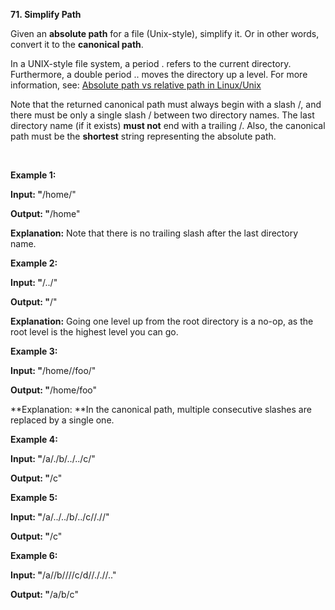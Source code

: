 **71. Simplify Path**

Given an **absolute path** for a file (Unix-style), simplify it. Or in other words, convert it to the **canonical path**.

In a UNIX-style file system, a period . refers to the current directory. Furthermore, a double period .. moves the directory up a level. For more information, see: [Absolute path vs relative path in Linux/Unix](https://www.linuxnix.com/abslute-path-vs-relative-path-in-linuxunix/)

Note that the returned canonical path must always begin with a slash /, and there must be only a single slash / between two directory names. The last directory name (if it exists) **must not** end with a trailing /. Also, the canonical path must be the **shortest** string representing the absolute path.

 

**Example 1:**

**Input: "**/home/"

**Output: "**/home"

**Explanation:** Note that there is no trailing slash after the last directory name.

**Example 2:**

**Input: "**/../"

**Output: "**/"

**Explanation:** Going one level up from the root directory is a no-op, as the root level is the highest level you can go.

**Example 3:**

**Input: "**/home//foo/"

**Output: "**/home/foo"

**Explanation: **In the canonical path, multiple consecutive slashes are replaced by a single one.

**Example 4:**

**Input: "**/a/./b/../../c/"

**Output: "**/c"

**Example 5:**

**Input: "**/a/../../b/../c//.//"

**Output: "**/c"

**Example 6:**

**Input: "**/a//b////c/d//././/.."

**Output: "**/a/b/c"

